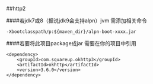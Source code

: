   ##http2
  
  ####若jdk7或8（据说jdk9会支持alpn）jvm 需添加相关命令
  ```
  -Xbootclasspath/p:${maven_dir}/alpn-boot-xxxx.jar
  ``` 
  ####若要将此项目package成jar 需要在你的项目中引用
  ```
  <dependency>
      <groupId>com.squareup.okhttp3</groupId>
      <artifactId>okhttp</artifactId>
      <version>3.6.0</version>
  </dependency>
  ```
  
